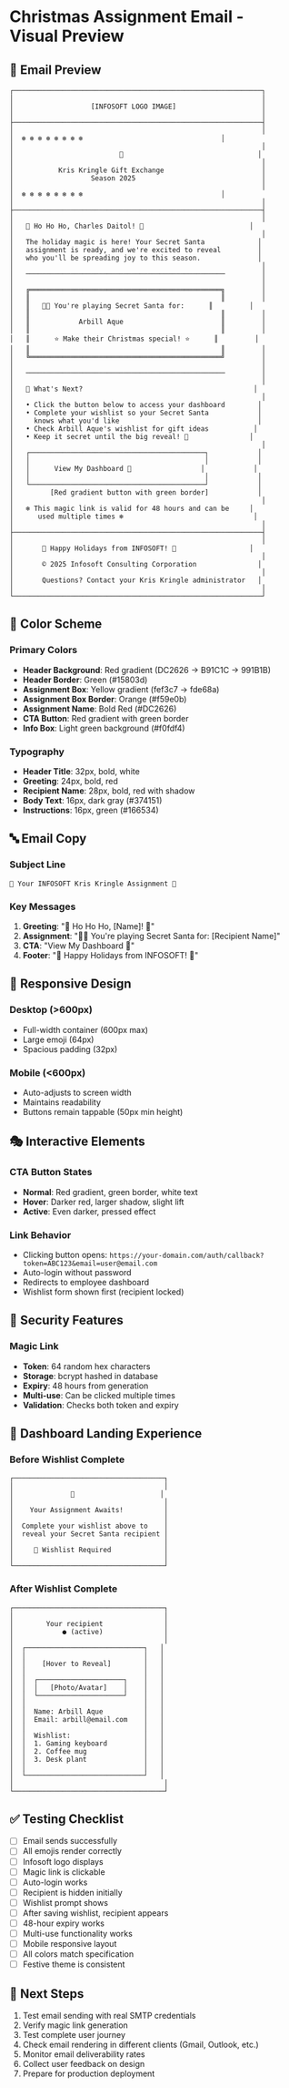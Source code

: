 # Christmas Assignment Email - Visual Preview

## 📧 Email Preview

```
┌─────────────────────────────────────────────────────────────┐
│                                                             │
│                   [INFOSOFT LOGO IMAGE]                     │
│                                                             │
├─────────────────────────────────────────────────────────────┤
│                                                             │
│  ❄️ ❄️ ❄️ ❄️ ❄️ ❄️ ❄️ ❄️                                  │
│                                                             │
│                          🎅                                 │
│                                                             │
│           Kris Kringle Gift Exchange                        │
│                   Season 2025                               │
│                                                             │
│  ❄️ ❄️ ❄️ ❄️ ❄️ ❄️ ❄️ ❄️                                  │
│                                                             │
├─────────────────────────────────────────────────────────────┤
│                                                             │
│   🎄 Ho Ho Ho, Charles Daitol! 🎄                          │
│                                                             │
│   The holiday magic is here! Your Secret Santa             │
│   assignment is ready, and we're excited to reveal         │
│   who you'll be spreading joy to this season.              │
│                                                             │
│   ─────────────────────────────────────────────────         │
│                                                             │
│   ╔═══════════════════════════════════════════════╗         │
│   ║                                               ║         │
│   ║   🎅🎁 You're playing Secret Santa for:      ║         │
│   ║                                               ║         │
│   ║            Arbill Aque                        ║         │
│   ║                                               ║         │
│   ║      ⭐ Make their Christmas special! ⭐      ║         │
│   ║                                               ║         │
│   ╚═══════════════════════════════════════════════╝         │
│                                                             │
│   ─────────────────────────────────────────────────         │
│                                                             │
│   🎁 What's Next?                                          │
│                                                             │
│   • Click the button below to access your dashboard        │
│   • Complete your wishlist so your Secret Santa            │
│     knows what you'd like                                  │
│   • Check Arbill Aque's wishlist for gift ideas           │
│   • Keep it secret until the big reveal! 🤫               │
│                                                             │
│   ┌───────────────────────────────────────────┐            │
│   │                                           │            │
│   │      View My Dashboard 🎄                 │            │
│   │                                           │            │
│   └───────────────────────────────────────────┘            │
│         [Red gradient button with green border]            │
│                                                             │
│   ❄️ This magic link is valid for 48 hours and can be     │
│      used multiple times ❄️                                │
│                                                             │
├─────────────────────────────────────────────────────────────┤
│                                                             │
│       🎄 Happy Holidays from INFOSOFT! 🎄                  │
│                                                             │
│       © 2025 Infosoft Consulting Corporation               │
│                                                             │
│       Questions? Contact your Kris Kringle administrator   │
│                                                             │
└─────────────────────────────────────────────────────────────┘
```

## 🎨 Color Scheme

### Primary Colors
- **Header Background**: Red gradient (DC2626 → B91C1C → 991B1B)
- **Header Border**: Green (#15803d)
- **Assignment Box**: Yellow gradient (fef3c7 → fde68a)
- **Assignment Box Border**: Orange (#f59e0b)
- **Assignment Name**: Bold Red (#DC2626)
- **CTA Button**: Red gradient with green border
- **Info Box**: Light green background (#f0fdf4)

### Typography
- **Header Title**: 32px, bold, white
- **Greeting**: 24px, bold, red
- **Recipient Name**: 28px, bold, red with shadow
- **Body Text**: 16px, dark gray (#374151)
- **Instructions**: 16px, green (#166534)

## 🔤 Email Copy

### Subject Line
```
🎄 Your INFOSOFT Kris Kringle Assignment 🎅
```

### Key Messages
1. **Greeting**: "🎄 Ho Ho Ho, [Name]! 🎄"
2. **Assignment**: "🎅🎁 You're playing Secret Santa for: [Recipient Name]"
3. **CTA**: "View My Dashboard 🎄"
4. **Footer**: "🎄 Happy Holidays from INFOSOFT! 🎄"

## 📱 Responsive Design

### Desktop (>600px)
- Full-width container (600px max)
- Large emoji (64px)
- Spacious padding (32px)

### Mobile (<600px)
- Auto-adjusts to screen width
- Maintains readability
- Buttons remain tappable (50px min height)

## 🎭 Interactive Elements

### CTA Button States
- **Normal**: Red gradient, green border, white text
- **Hover**: Darker red, larger shadow, slight lift
- **Active**: Even darker, pressed effect

### Link Behavior
- Clicking button opens: `https://your-domain.com/auth/callback?token=ABC123&email=user@email.com`
- Auto-login without password
- Redirects to employee dashboard
- Wishlist form shown first (recipient locked)

## 🔐 Security Features

### Magic Link
- **Token**: 64 random hex characters
- **Storage**: bcrypt hashed in database
- **Expiry**: 48 hours from generation
- **Multi-use**: Can be clicked multiple times
- **Validation**: Checks both token and expiry

## 🎁 Dashboard Landing Experience

### Before Wishlist Complete
```
┌─────────────────────────────────────┐
│                                     │
│              🎁                     │
│                                     │
│    Your Assignment Awaits!          │
│                                     │
│  Complete your wishlist above to    │
│  reveal your Secret Santa recipient │
│                                     │
│     🎄 Wishlist Required             │
│                                     │
└─────────────────────────────────────┘
```

### After Wishlist Complete
```
┌─────────────────────────────────────┐
│                                     │
│        Your recipient               │
│            ● (active)               │
│                                     │
│  ┌─────────────────────────────┐   │
│  │                             │   │
│  │    [Hover to Reveal]        │   │
│  │                             │   │
│  │  ┌─────────────────────┐    │   │
│  │  │   [Photo/Avatar]    │    │   │
│  │  └─────────────────────┘    │   │
│  │                             │   │
│  │  Name: Arbill Aque          │   │
│  │  Email: arbill@email.com    │   │
│  │                             │   │
│  │  Wishlist:                  │   │
│  │  1. Gaming keyboard         │   │
│  │  2. Coffee mug              │   │
│  │  3. Desk plant              │   │
│  │                             │   │
│  └─────────────────────────────┘   │
│                                     │
└─────────────────────────────────────┘
```

## ✅ Testing Checklist

- [ ] Email sends successfully
- [ ] All emojis render correctly
- [ ] Infosoft logo displays
- [ ] Magic link is clickable
- [ ] Auto-login works
- [ ] Recipient is hidden initially
- [ ] Wishlist prompt shows
- [ ] After saving wishlist, recipient appears
- [ ] 48-hour expiry works
- [ ] Multi-use functionality works
- [ ] Mobile responsive layout
- [ ] All colors match specification
- [ ] Festive theme is consistent

## 🚀 Next Steps

1. Test email sending with real SMTP credentials
2. Verify magic link generation
3. Test complete user journey
4. Check email rendering in different clients (Gmail, Outlook, etc.)
5. Monitor email deliverability rates
6. Collect user feedback on design
7. Prepare for production deployment
